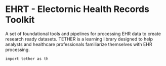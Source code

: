 # EHRT - Electornic Health Records Toolkit

A set of foundational tools and pipelines for processing EHR data to create research ready datasets. TETHER is a learning library designed to help analysts and healthcare professionals familiarize themselves with EHR processing.

`import tether as th`


